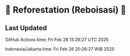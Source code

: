 
# 🌳 Reforestation (Reboisasi) 🌲

## Last Updated

GitHub Actions time: Fri Feb 28 13:26:27 UTC 2025

Indonesia/Jakarta time: Fri Feb 28 20:26:27 WIB 2025
